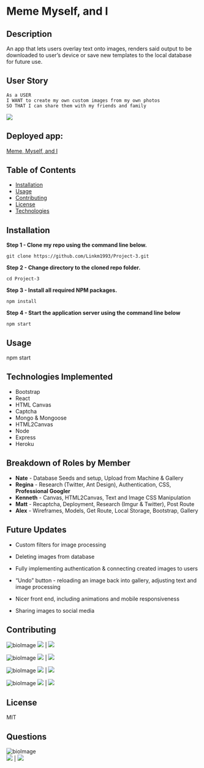 # Meme Myself, and I

## Description
            
An app that lets users overlay text onto images, renders said output to be downloaded to user’s device or save new templates to the local database for future use.

## User Story
```
As a USER  
I WANT to create my own custom images from my own photos  
SO THAT I can share them with my friends and family

```


![](public/img/screen-project.png)

## Deployed app: 

[Meme, Myself, and I](https://powerful-taiga-38043.herokuapp.com/ "Meme, Myself, and I")

            
## Table of Contents
            
* [Installation](#Installation)
* [Usage](#Usage) 
* [Contributing](#Contributing) 
* [License](#License) 
* [Technologies](#Technologies)
            
        
## Installation
            
**Step 1 - Clone my repo using the command line below.**
```
git clone https://github.com/Linkm1993/Project-3.git
```
**Step 2 - Change directory to the cloned repo folder.**
```
cd Project-3
```
**Step 3 - Install all required NPM packages.**
```
npm install 
```
**Step 4 - Start the application server using the command line below**
```
npm start

```
            
## Usage
            
npm start

## Technologies Implemented

* Bootstrap
* React
* HTML Canvas
* Captcha
* Mongo & Mongoose
* HTML2Canvas
* Node
* Express
* Heroku


## Breakdown of Roles by Member

* **Nate** - Database Seeds and setup, Upload from Machine & Gallery 
* **Regina** - Research (Twitter, Ant Design), Authentication, CSS, **Professional Googler**  
* **Kenneth** - Canvas, HTML2Canvas, Text and Image CSS Manipulation  
* **Matt** -  Recaptcha, Deployment, Research (Imgur & Twitter), Post Route  
* **Alex** - Wireframes, Models, Get Route, Local Storage, Bootstrap, Gallery


## Future Updates
* Custom filters for image processing


* Deleting images from database


* Fully implementing authentication & connecting created images to users


* “Undo” button - reloading an image back into gallery, adjusting text and image processing


* Nicer front end, including animations and mobile responsiveness


* Sharing images to social media
           
            
## Contributing
            

![bioImage](https://avatars0.githubusercontent.com/u/58832810?v=4&s=200)
[![](https://img.shields.io/badge/gitHub-kdeguzm3-purple?style=plastic)](https://www.github.com/kdeguzm3) | 
[![](https://img.shields.io/badge/email-cosplaydiver@gmail.com-purple?style=plastic)](mailto:cosplaydiver@gmail.com)

![bioImage](https://avatars3.githubusercontent.com/u/58890404?v=4&s=200)
[![](https://img.shields.io/badge/gitHub-Antidetka-pink?style=plastic)](https://www.github.com/Antidetka) | 
[![](https://img.shields.io/badge/email-musovirova@yahoo.com-pink?style=plastic)](mailto:musovirova@yahoo.com)

![bioImage](https://avatars3.githubusercontent.com/u/12203157?v=4&s=200)
[![](https://img.shields.io/badge/gitHub-altays-blue?style=plastic)](https://www.github.com/altays) | 
[![](https://img.shields.io/badge/email-altays633@gmail.com-blue?style=plastic)](mailto:altays633@gmail.com)

![bioImage](https://avatars2.githubusercontent.com/u/59449041?v=4&s=200)
[![](https://img.shields.io/badge/gitHub-nrlong-yellow?style=plastic)](https://www.github.com/nrlong) | 
[![](https://img.shields.io/badge/email-nrlong13@gmail.com-yellow?style=plastic)](mailto:nrlong13@gmail.com)
 
 
## License
            
MIT
          
            
## Questions
![bioImage](https://avatars0.githubusercontent.com/u/46576277?v=4&s=200)            
[![](https://img.shields.io/badge/gitHub-Linkm1993-green?style=plastic)](https://www.github.com/Linkm1993) | 
[![](https://img.shields.io/badge/email-Linkm1993@gmail.com-green?style=plastic)](mailto:Linkm1993@gmail.com)

